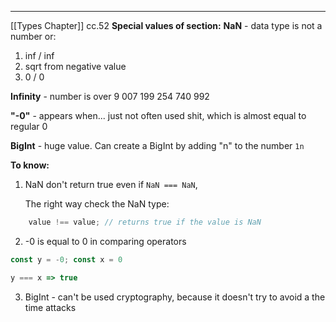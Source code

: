 ***
[[Types Chapter]]
cc.52
**Special values of section:**
**NaN** - data type is not a number or: 
1. inf / inf
2. sqrt from negative value
3. 0 / 0 
	
**Infinity** - number is over 9 007 199 254 740 992
	
**"-0"** - appears when... just not often used shit, which is almost equal to regular 0 
	
**BigInt** - huge value. Can create a BigInt by adding "n" to the number  ``1n``


**To know:**

1. NaN don't return true even if  ``NaN === NaN``, 

	The right way check the NaN type: 
	
```ts
	value !== value; // returns true if the value is NaN
```


2. -0 is equal to 0 in comparing operators
	
```ts
const y = -0; const x = 0

y === x => true
```


3. BigInt - can't be used cryptography, because it doesn't try to avoid a the time attacks 